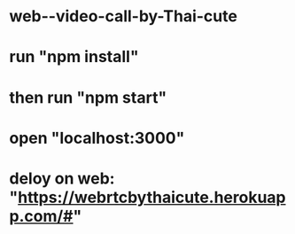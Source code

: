 # web--video-call-by-Thai-cute
# run "npm install"
# then run "npm start"
# open "localhost:3000"
# deloy on web: "https://webrtcbythaicute.herokuapp.com/#"
